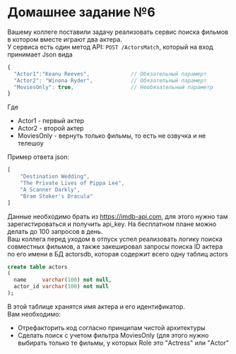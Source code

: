 # Домашнее задание №6

Вашему коллеге поставили задачу реализовать сервис поиска фильмов в котором вместе играют два актера.  
У сервиса есть один метод API: `POST /ActorsMatch`, который на вход принимает Json вида  
```javascript
{
  "Actor1":"Keanu Reeves",             // Обязательный парамерт
  "Actor2": "Winona Ryder",            // Обязательный парамерт
  "MoviesOnly": true,                  // Необязательный параметр
}
```   
Где  
* Actor1 - первый актер  
* Actor2 - второй актер  
* MoviesOnly - вернуть только фильмы, то есть не озвучка и не телешоу

Пример ответа json:
```javascript
[
    "Destination Wedding",
    "The Private Lives of Pippa Lee",
    "A Scanner Darkly",
    "Bram Stoker's Dracula"
]
``` 
Данные необходимо брать из https://imdb-api.com, для этого нужно там зарегистироваться и получить api_key. На бесплатном плане можно делать до 100 запросов в день.  
Ваш коллега перед уходом в отпуск успел реализовать логику поиска совместных фильмов, а также закешировал запросы поиска ID актера по его имени в БД actorsdb, которая содержит всего одну таблиц actors  
```sql
create table actors
(
  name     varchar(100) not null,
  actor_id varchar(100) not null
);
```  
В этой таблице хранятся имя актера и его идентификатор.  
Вам необходимо:  
* Отрефакторить код согласно принципам чистой архитектуры
* Сделать поиск с учетом фильтра MoviesOnly (для этого нужно выбирать только те фильмы, у которых Role это "Actress" или "Actor"
